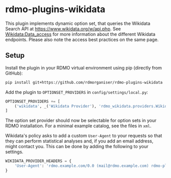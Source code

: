 rdmo-plugins-wikidata
=====================

This plugin implements dynamic option set, that queries the Wikidata Search API at https://www.wikidata.org/w/api.php. See [Wikidata:Data_access](https://www.wikidata.org/wiki/Wikidata:Data_access) for more information about the different Wikidata endpoints. Please also note the access best practices on the same page.

Setup
-----

Install the plugin in your RDMO virtual environment using pip (directly from GitHub):

```bash
pip install git+https://github.com/rdmorganiser/rdmo-plugins-wikidata
```

Add the plugin to `OPTIONSET_PROVIDERS` in `config/settings/local.py`:

```python
OPTIONSET_PROVIDERS += [
    ('wikidata', _('Wikidata Provider'), 'rdmo_wikidata.providers.WikidataProvider')
]
```

The option set provider should now be selectable for option sets in your RDMO installation. For a minimal example catalog, see the files in `xml`.

Wikidata's policy asks to add a custom `User-Agent` to your requests so that they can perform statistical analyses and, if you add an email address, might contact you. This can be done by adding the following to your settings.

```python
WIKIDATA_PROVIDER_HEADERS = {
    'User-Agent': 'rdmo.example.com/0.0 (mail@rdmo.example.com) rdmo-plugins-wikidata/1.0'
}
```
